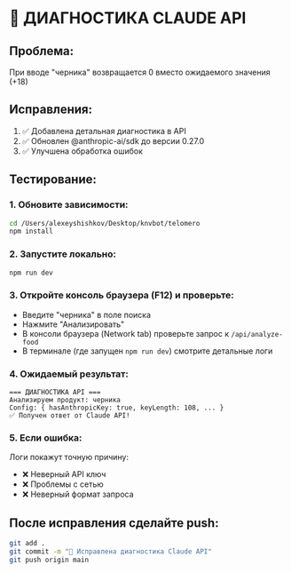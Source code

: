# 🔧 ДИАГНОСТИКА CLAUDE API

## Проблема:
При вводе "черника" возвращается 0 вместо ожидаемого значения (+18)

## Исправления:
1. ✅ Добавлена детальная диагностика в API
2. ✅ Обновлен @anthropic-ai/sdk до версии 0.27.0  
3. ✅ Улучшена обработка ошибок

## Тестирование:

### 1. Обновите зависимости:
```bash
cd /Users/alexeyshishkov/Desktop/knvbot/telomero
npm install
```

### 2. Запустите локально:
```bash
npm run dev
```

### 3. Откройте консоль браузера (F12) и проверьте:
- Введите "черника" в поле поиска
- Нажмите "Анализировать"
- В консоли браузера (Network tab) проверьте запрос к `/api/analyze-food`
- В терминале (где запущен `npm run dev`) смотрите детальные логи

### 4. Ожидаемый результат:
```
=== ДИАГНОСТИКА API ===
Анализируем продукт: черника
Config: { hasAnthropicKey: true, keyLength: 108, ... }
✅ Получен ответ от Claude API!
```

### 5. Если ошибка:
Логи покажут точную причину:
- ❌ Неверный API ключ
- ❌ Проблемы с сетью  
- ❌ Неверный формат запроса

## После исправления сделайте push:
```bash
git add .
git commit -m "🔧 Исправлена диагностика Claude API"
git push origin main
```
